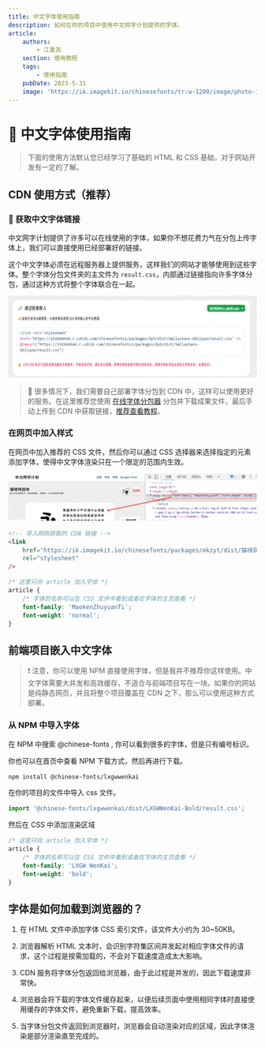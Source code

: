 ```yaml
---
title: 中文字体使用指南
description: 如何在你的项目中使用中文网字计划提供的字体。
article:
    authors:
        - 江夏尧
    section: 使用教程
    tags:
        - 使用指南
    pubDate: 2023-5-31
    image: 'https://ik.imagekit.io/chinesefonts/tr:w-1200/image/photo-1508804185872-d7badad00f7d.jfif'
---
```


# 🧭 中文字体使用指南

> 下面的使用方法默认您已经学习了基础的 HTML 和 CSS 基础，对于网站开发有一定的了解。

## CDN 使用方式（推荐）

### 🔗 获取中文字体链接

中文网字计划提供了许多可以在线使用的字体，如果你不想花费力气在分包上传字体上，我们可以直接使用已经部署好的链接。

这个中文字体必须在远程服务器上提供服务，这样我们的网站才能够使用到这些字体。整个字体分包文件夹的主文件为 `result.css`，内部通过链接指向许多字体分包，通过这种方式将整个字体联合在一起。

![use-url-link](/assets/use-url-link.png)

> 🔔 很多情况下，我们需要自己部署字体分包到 CDN 中，这样可以使用更好的服务。在这里推荐您使用 [在线字体分包器](https://chinese-font.netlify.app/online-split) 分包并下载成果文件，最后手动上传到 CDN 中获取链接，[推荐查看教程](https://chinese-font.netlify.app/post/deploy_to_cdn/)。

### 在网页中加入样式

在网页中加入推荐的 CSS 文件，然后你可以通过 CSS 选择器来选择指定的元素添加字体，使得中文字体渲染只在一个限定的范围内生效。

![](/assets/how_to_add_css_style_for_webfont.png?updatedAt=1685501397200)

```html
<!-- 导入刚刚获取的 CDN 链接 -->
<link
    href="https://ik.imagekit.io/chinesefonts/packages/mkzyt/dist/猫啃珠圆体/result.css"
    rel="stylesheet"
/>
```

```css
/* 这里只向 article 加入字体 */
article {
    /* 字体的名称可以在 CSS 文件中看到或者在字体的主页查看 */
    font-family: 'MaokenZhuyuanTi';
    font-weight: 'normal';
}
```

## 前端项目嵌入中文字体

> ❗ 注意，你可以使用 NPM 直接使用字体，但是我并不推荐你这样使用。中文字体需要大并发和高效缓存，不适合与前端项目写在一块。如果你的网站是纯静态网页，并且将整个项目覆盖在 CDN 之下，那么可以使用这种方式部署。

### 从 NPM 中导入字体

在 NPM 中搜索 @chinese-fonts , 你可以看到很多的字体，但是只有编号标识。

你也可以在首页中查看 NPM 下载方式，然后再进行下载。

```sh
npm install @chinese-fonts/lxgwwenkai
```

在你的项目的文件中导入 css 文件。

```ts
import '@chinese-fonts/lxgwwenkai/dist/LXGWWenKai-Bold/result.css';
```

然后在 CSS 中添加渲染区域

```css
/* 这里只向 article 加入字体 */
article {
    /* 字体的名称可以在 CSS 文件中看到或者在字体的主页查看 */
    font-family: 'LXGW WenKai';
    font-weight: 'bold';
}
```

## 字体是如何加载到浏览器的？

1. 在 HTML 文件中添加字体 CSS 索引文件，该文件大小约为 30~50KB。

2. 浏览器解析 HTML 文本时，会识别字符集区间并发起对相应字体文件的请求，这个过程是按需加载的，不会对下载速度造成太大影响。

3. CDN 服务将字体分包返回给浏览器，由于此过程是并发的，因此下载速度非常快。

4. 浏览器会将下载的字体文件缓存起来，以便后续页面中使用相同字体时直接使用缓存的字体文件，避免重新下载，提高效率。

5. 当字体分包文件返回到浏览器时，浏览器会自动渲染对应的区域，因此字体渲染是部分渲染直至完成的。
